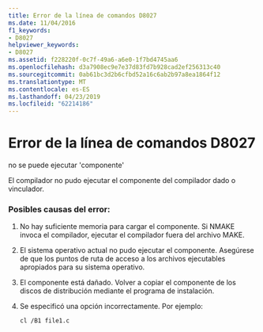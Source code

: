 ```yaml
---
title: Error de la línea de comandos D8027
ms.date: 11/04/2016
f1_keywords:
- D8027
helpviewer_keywords:
- D8027
ms.assetid: f228220f-0c7f-49a6-a6e0-1f7bd4745aa6
ms.openlocfilehash: d3a7908ec9e7e37d83fd7b928cad2ef256313c40
ms.sourcegitcommit: 0ab61bc3d2b6cfbd52a16c6ab2b97a8ea1864f12
ms.translationtype: MT
ms.contentlocale: es-ES
ms.lasthandoff: 04/23/2019
ms.locfileid: "62214186"
---
```

# <a name="command-line-error-d8027"></a>Error de la línea de comandos D8027

no se puede ejecutar 'componente'

El compilador no pudo ejecutar el componente del compilador dado o vinculador.

### <a name="to-fix-by-checking-the-following-possible-causes"></a>Posibles causas del error:

1. No hay suficiente memoria para cargar el componente. Si NMAKE invoca el compilador, ejecutar el compilador fuera del archivo MAKE.

1. El sistema operativo actual no pudo ejecutar el componente. Asegúrese de que los puntos de ruta de acceso a los archivos ejecutables apropiados para su sistema operativo.

1. El componente está dañado. Volver a copiar el componente de los discos de distribución mediante el programa de instalación.

1. Se especificó una opción incorrectamente. Por ejemplo:

    ```
    cl /B1 file1.c
    ```